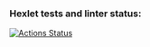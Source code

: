 ### Hexlet tests and linter status:
[![Actions Status](https://github.com/metastasio/frontend-project-44/workflows/hexlet-check/badge.svg)](https://github.com/metastasio/frontend-project-44/actions)